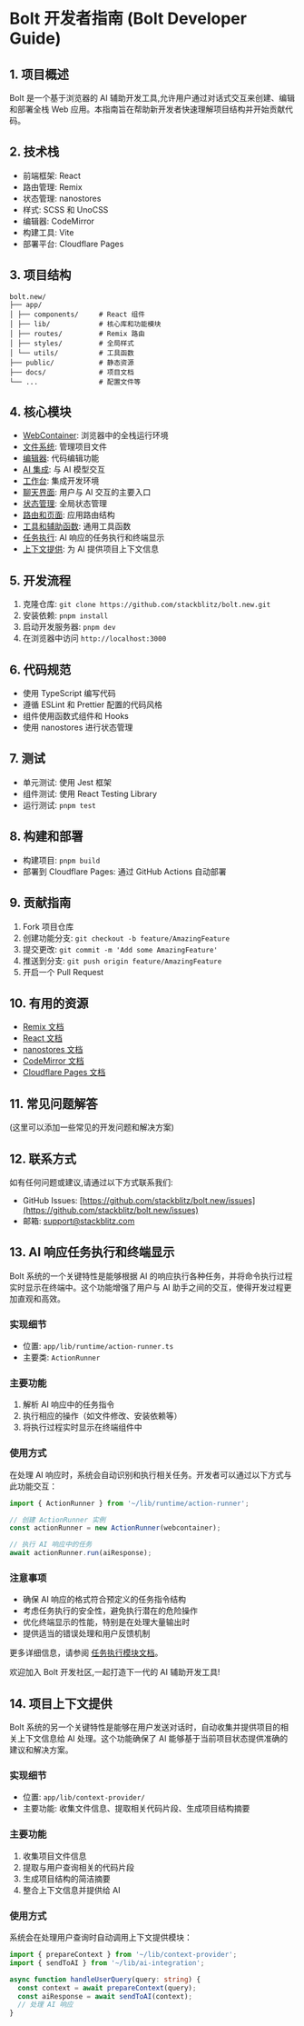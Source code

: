 # Bolt 开发者指南 (Bolt Developer Guide)

## 1. 项目概述

Bolt 是一个基于浏览器的 AI 辅助开发工具,允许用户通过对话式交互来创建、编辑和部署全栈 Web 应用。本指南旨在帮助新开发者快速理解项目结构并开始贡献代码。

## 2. 技术栈

- 前端框架: React
- 路由管理: Remix
- 状态管理: nanostores
- 样式: SCSS 和 UnoCSS
- 编辑器: CodeMirror
- 构建工具: Vite
- 部署平台: Cloudflare Pages

## 3. 项目结构

```
bolt.new/
├── app/
│ ├── components/     # React 组件
│ ├── lib/            # 核心库和功能模块
│ ├── routes/         # Remix 路由
│ ├── styles/         # 全局样式
│ └── utils/          # 工具函数
├── public/           # 静态资源
├── docs/             # 项目文档
└── ...               # 配置文件等
```

## 4. 核心模块

- [WebContainer](./modules/webcontainer.md): 浏览器中的全栈运行环境
- [文件系统](./modules/文件系统-FileSystem.md): 管理项目文件
- [编辑器](./modules/编辑器-Editor.md): 代码编辑功能
- [AI 集成](./modules/AI集成-AIIntegration.md): 与 AI 模型交互
- [工作台](./modules/工作台-Workbench.md): 集成开发环境
- [聊天界面](./modules/聊天界面-ChatInterface.md): 用户与 AI 交互的主要入口
- [状态管理](./modules/状态管理-StateManagement.md): 全局状态管理
- [路由和页面](./modules/路由和页面-RoutesAndPages.md): 应用路由结构
- [工具和辅助函数](./modules/工具和辅助函数-UtilsAndHelpers.md): 通用工具函数
- [任务执行](./modules/任务执行-TaskExecution.md): AI 响应的任务执行和终端显示
- [上下文提供](./modules/上下文提供-ContextProvider.md): 为 AI 提供项目上下文信息

## 5. 开发流程

1. 克隆仓库: `git clone https://github.com/stackblitz/bolt.new.git`
2. 安装依赖: `pnpm install`
3. 启动开发服务器: `pnpm dev`
4. 在浏览器中访问 `http://localhost:3000`

## 6. 代码规范

- 使用 TypeScript 编写代码
- 遵循 ESLint 和 Prettier 配置的代码风格
- 组件使用函数式组件和 Hooks
- 使用 nanostores 进行状态管理

## 7. 测试

- 单元测试: 使用 Jest 框架
- 组件测试: 使用 React Testing Library
- 运行测试: `pnpm test`

## 8. 构建和部署

- 构建项目: `pnpm build`
- 部署到 Cloudflare Pages: 通过 GitHub Actions 自动部署

## 9. 贡献指南

1. Fork 项目仓库
2. 创建功能分支: `git checkout -b feature/AmazingFeature`
3. 提交更改: `git commit -m 'Add some AmazingFeature'`
4. 推送到分支: `git push origin feature/AmazingFeature`
5. 开启一个 Pull Request

## 10. 有用的资源

- [Remix 文档](https://remix.run/docs/en/main)
- [React 文档](https://reactjs.org/docs/getting-started.html)
- [nanostores 文档](https://github.com/nanostores/nanostores#readme)
- [CodeMirror 文档](https://codemirror.net/docs/)
- [Cloudflare Pages 文档](https://developers.cloudflare.com/pages/)

## 11. 常见问题解答

(这里可以添加一些常见的开发问题和解决方案)

## 12. 联系方式

如有任何问题或建议,请通过以下方式联系我们:

- GitHub Issues: [https://github.com/stackblitz/bolt.new/issues](https://github.com/stackblitz/bolt.new/issues)
- 邮箱: support@stackblitz.com

## 13. AI 响应任务执行和终端显示

Bolt 系统的一个关键特性是能够根据 AI 的响应执行各种任务，并将命令执行过程实时显示在终端中。这个功能增强了用户与 AI 助手之间的交互，使得开发过程更加直观和高效。

### 实现细节

- 位置: `app/lib/runtime/action-runner.ts`
- 主要类: `ActionRunner`

### 主要功能

1. 解析 AI 响应中的任务指令
2. 执行相应的操作（如文件修改、安装依赖等）
3. 将执行过程实时显示在终端组件中

### 使用方式

在处理 AI 响应时，系统会自动识别和执行相关任务。开发者可以通过以下方式与此功能交互：

```typescript
import { ActionRunner } from '~/lib/runtime/action-runner';

// 创建 ActionRunner 实例
const actionRunner = new ActionRunner(webcontainer);

// 执行 AI 响应中的任务
await actionRunner.run(aiResponse);
```

### 注意事项

- 确保 AI 响应的格式符合预定义的任务指令结构
- 考虑任务执行的安全性，避免执行潜在的危险操作
- 优化终端显示的性能，特别是在处理大量输出时
- 提供适当的错误处理和用户反馈机制

更多详细信息，请参阅 [任务执行模块文档](./modules/任务执行-TaskExecution.md)。

欢迎加入 Bolt 开发社区,一起打造下一代的 AI 辅助开发工具!

## 14. 项目上下文提供

Bolt 系统的另一个关键特性是能够在用户发送对话时，自动收集并提供项目的相关上下文信息给 AI 处理。这个功能确保了 AI 能够基于当前项目状态提供准确的建议和解决方案。

### 实现细节

- 位置: `app/lib/context-provider/`
- 主要功能: 收集文件信息、提取相关代码片段、生成项目结构摘要

### 主要功能

1. 收集项目文件信息
2. 提取与用户查询相关的代码片段
3. 生成项目结构的简洁摘要
4. 整合上下文信息并提供给 AI

### 使用方式

系统会在处理用户查询时自动调用上下文提供模块：

```typescript
import { prepareContext } from '~/lib/context-provider';
import { sendToAI } from '~/lib/ai-integration';

async function handleUserQuery(query: string) {
  const context = await prepareContext(query);
  const aiResponse = await sendToAI(context);
  // 处理 AI 响应
}
```
